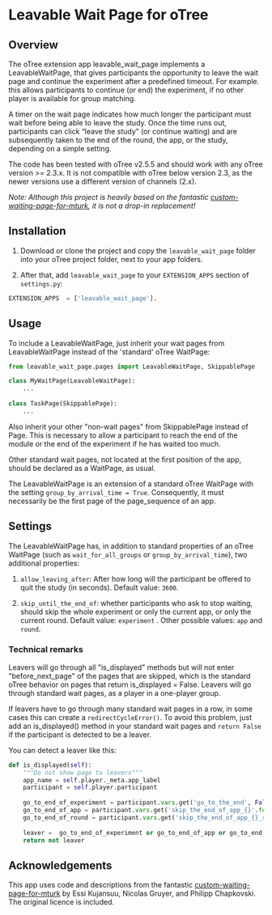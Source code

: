 # Leavable Wait Page for oTree

## Overview
The oTree extension app leavable_wait_page implements a LeavableWaitPage, that gives participants the opportunity to leave the wait page and continue the experiment after a predefined timeout. For example. this allows participants to continue (or end) the experiment, if no other player is available for group matching.

A timer on the wait page indicates how much longer the participant must wait before being able to leave the study. Once the time runs out, participants can click “leave the study” (or continue waiting) and are subsequently taken to the end of the round, the app, or the study, depending on a simple setting.

The code has been tested with oTree v2.5.5 and should work with any oTree version >= 2.3.x. It is not compatible with oTree below version 2.3, as the newer versions use a different version of channels (2.x).

_Note: Although this project is heavily based on the fantastic [custom-waiting-page-for-mturk](https://github.com/chapkovski/custom-waiting-page-for-mturk), it is not a drop-in replacement!_


## Installation
1. Download or clone the project and copy the ``leavable_wait_page`` folder into your oTree project folder, next to your app folders. 

2. After that, add ``leavable_wait_page`` to your ``EXTENSION_APPS`` section of ``settings.py``:
```python
EXTENSION_APPS  = ['leavable_wait_page'].
```

## Usage
To include a LeavableWaitPage, just inherit your wait pages from LeavableWaitPage instead of the 'standard' oTree WaitPage:
```python
from leavable_wait_page.pages import LeavableWaitPage, SkippablePage

class MyWaitPage(LeavableWaitPage):
    ...
   
class TaskPage(SkippablePage):
    ...
```
Also inherit your other "non-wait pages" from SkippablePage instead of Page. This is necessary to allow a participant to reach the end of the module or the end of the experiment if he has waited too much.

Other standard wait pages, not located at the first position of the app, should be declared as a WaitPage, as usual.

The LeavableWaitPage is an extension of a standard oTree WaitPage with the setting ``group_by_arrival_time = True``. Consequently, it must necessarily be the first page of the page_sequence of an app.


## Settings
The LeavableWaitPage has, in addition to standard properties of an oTree WaitPage (such as ``wait_for_all_groups`` or ``group_by_arrival_time``), two additional properties:

1. ``allow_leaving_after``: After how long will the participant be offered to quit the study (in seconds). Default value: ``3600``.

2. ``skip_until_the_end_of``: whether participants who ask to stop waiting, should skip the whole experiment or only the current app, or only the current round. Default value: ``experiment`` . Other possible values: ``app`` and ``round``.


### Technical remarks
Leavers will go through all "is_displayed" methods but will not enter "before_next_page" of the pages that are skipped, which is the standard oTree behavior on pages that return is_displayed = False. Leavers will go through standard wait pages, as a player in a one-player group.

If leavers have to go through many standard wait pages in a row,
in some cases this can create a ``redirectCycleError()``. To avoid this problem, just add an is_displayed() method in your standard wait pages and ``return False`` if the participant is detected to be a leaver.

You can detect a leaver like this:
```python
def is_displayed(self):
    """Do not show page to leavers"""
    app_name = self.player._meta.app_label
    participant = self.player.participant
    
    go_to_end_of_experiment = participant.vars.get('go_to_the_end', False)
    go_to_end_of_app = participant.vars.get('skip_the_end_of_app_{}'.format(app_name), False)
    go_to_end_of_round = participant.vars.get('skip_the_end_of_app_{}_round_{}'.format(app_name, self.round_number), False)
    
    leaver =  go_to_end_of_experiment or go_to_end_of_app or go_to_end_of_round
    return not leaver
```

## Acknowledgements
This app uses code and descriptions from the fantastic [custom-waiting-page-for-mturk](https://github.com/chapkovski/custom-waiting-page-for-mturk) by Essi Kujansuu, Nicolas Gruyer, and Philipp Chapkovski. The original licence is included.
